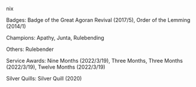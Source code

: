 nix

Badges: Badge of the Great Agoran Revival (2017/5), Order of the Lemming (2014/1)

Champions: Apathy, Junta, Rulebending

Others: Rulebender

Service Awards: Nine Months (2022/3/19), Three Months, Three Months (2022/3/19), Twelve Months (2022/3/19)

Silver Quills: Silver Quill (2020)


